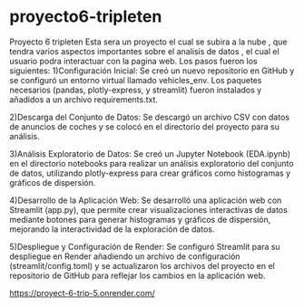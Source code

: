 # proyecto6-tripleten

Proyecto 6 tripleten Esta sera un proyecto el cual se subira a la nube , que tendra varios aspectos importantes sobre el analisis de datos , el cual el usuario podra interactuar con la pagina web. Los pasos fueron los siguientes: 1)Configuración Inicial: Se creó un nuevo repositorio en GitHub y se configuró un entorno virtual llamado vehicles_env. Los paquetes necesarios (pandas, plotly-express, y streamlit) fueron instalados y añadidos a un archivo requirements.txt.

2)Descarga del Conjunto de Datos: Se descargó un archivo CSV con datos de anuncios de coches y se colocó en el directorio del proyecto para su análisis.

3)Análisis Exploratorio de Datos: Se creó un Jupyter Notebook (EDA.ipynb) en el directorio notebooks para realizar un análisis exploratorio del conjunto de datos, utilizando plotly-express para crear gráficos como histogramas y gráficos de dispersión.

4)Desarrollo de la Aplicación Web: Se desarrolló una aplicación web con Streamlit (app.py), que permite crear visualizaciones interactivas de datos mediante botones para generar histogramas y gráficos de dispersión, mejorando la interactividad de la exploración de datos.

5)Despliegue y Configuración de Render: Se configuró Streamlit para su despliegue en Render añadiendo un archivo de configuración (streamlit/config.toml) y se actualizaron los archivos del proyecto en el repositorio de GitHub para reflejar los cambios en la aplicación web.

https://proyect-6-trip-5.onrender.com/